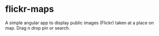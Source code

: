 # flickr-maps
A simple angular app to  display public images (Flickr) taken at a place on map. Drag n drop pin or search.

